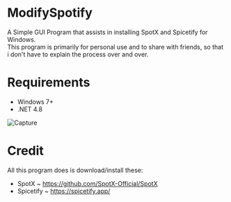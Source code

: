 # ModifySpotify
A Simple GUI Program that assists in installing SpotX and Spicetify for Windows. <br>
This program is primarily for personal use and to share with friends, so that i don't have to explain the process over and over.

# Requirements
- Windows 7+
- .NET 4.8

![Capture](https://github.com/user-attachments/assets/146ee2a0-5f9c-4395-a164-e4157886bd59)





# Credit
All this program does is download/install these:

- SpotX ~ https://github.com/SpotX-Official/SpotX
- Spicetify ~ https://spicetify.app/

